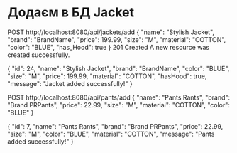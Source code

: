 # Додаєм в БД Jacket

POST http://localhost:8080/api/jackets/add
{
"name": "Stylish Jacket",
"brand": "BrandName",
"price": 199.99,
"size": "M",
"material": "COTTON",
"color": "BLUE",
"has_Hood": true
}
201 Created
A new resource was created successfully.

{
"id": 24,
"name": "Stylish Jacket",
"brand": "BrandName",
"color": "BLUE",
"size": "M",
"price": 199.99,
"material": "COTTON",
"hasHood": true,
"message": "Jacket added successfully!"
}

POST http://localhost:8080/api/pants/add
{
"name": "Pants Rants",
"brand": "Brand PRPants",
"price": 22.99,
"size": "M",
"material": "COTTON",
"color": "BLUE"
}

{
"id": 7,
"name": "Pants Rants",
"brand": "Brand PRPants",
"price": 22.99,
"size": "M",
"color": "BLUE",
"material": "COTTON",
"message": "Pants added successfully!"
}